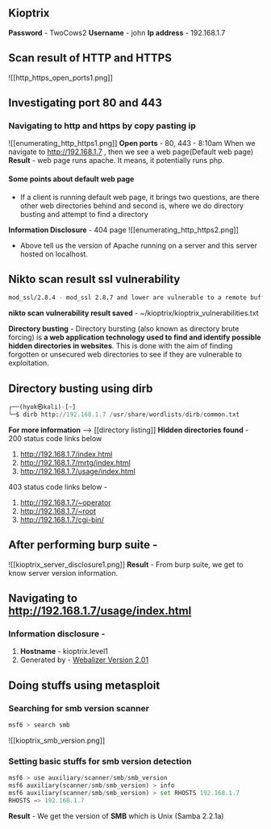 ## Kioptrix 
**Password** - TwoCows2
**Username** - john 
**Ip address** - 192.168.1.7

## Scan result of HTTP and HTTPS
![[http_https_open_ports1.png]]

## Investigating port 80 and 443

### Navigating to http and https by copy pasting ip
![[enumerating_http_https1.png]]
**Open ports** - 80, 443 - 8:10am
When we navigate to http://192.168.1.7 , then we see a web page(Default web page)
**Result** - web page runs apache. It means, it potentially runs php.

#### Some points about default web page
- If a client is running default web page, it brings two questions, are there other web directories behind and second is, where we do directory busting and attempt to find a directory

**Information Disclosure** - 404 page 
![[enumerating_http_https2.png]]
- Above tell us the version of Apache running on a server and this server hosted on localhost.

## Nikto scan result ssl vulnerability 
```bash
mod_ssl/2.8.4 - mod_ssl 2.8.7 and lower are vulnerable to a remote buffer overflow which may allow a remote shell. http://cve.mitre.org/cgi-bin/cvename.cgi?name=CVE-2002-0082, OSVDB-756.
```
**nikto scan vulnerability result saved** - ~/kioptrix/kioptrix_vulnerabilities.txt

**Directory busting** - 
Directory bursting (also known as directory brute forcing) is **a web application technology used to find and identify possible hidden directories in websites**.
This is done with the aim of finding forgotten or unsecured web directories to see if they are vulnerable to exploitation.

## Directory busting using dirb
```python
┌──(hyok㉿kali)-[~]
└─$ dirb http://192.168.1.7 /usr/share/wordlists/dirb/common.txt
```
**For more information** --> [[directory listing]]
**Hidden directories found** - 
200 status code links below
1. http://192.168.1.7/index.html
2. http://192.168.1.7/mrtg/index.html
3. http://192.168.1.7/usage/index.html

403 status code links below - 
1. http://192.168.1.7/~operator
2. http://192.168.1.7/~root
3. http://192.168.1.7/cgi-bin/

## After performing burp suite - 
![[kioptrix_server_disclosure1.png]]
**Result** - From burp suite, we get to know server version information.

## Navigating to  http://192.168.1.7/usage/index.html
### Information disclosure - 
1. **Hostname** - kioptrix.level1
2. Generated by - [Webalizer Version 2.01](http://www.mrunix.net/webalizer/)

## Doing stuffs using metasploit
### Searching for smb version scanner
```python
msf6 > search smb
```
![[kioptrix_smb_version.png]]

### Setting basic stuffs for smb version detection
```python
msf6 > use auxiliary/scanner/smb/smb_version
msf6 auxiliary(scanner/smb/smb_version) > info
msf6 auxiliary(scanner/smb/smb_version) > set RHOSTS 192.168.1.7
RHOSTS => 192.168.1.7

```

**Result** - We get the version of **SMB** which is Unix (Samba 2.2.1a)

